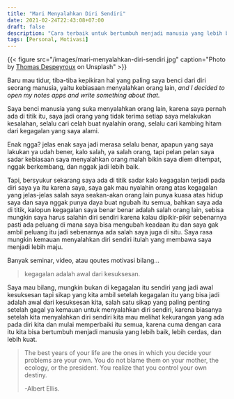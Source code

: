 ```yaml
---
title: "Mari Menyalahkan Diri Sendiri"
date: 2021-02-24T22:43:08+07:00
draft: false
description: "Cara terbaik untuk bertumbuh menjadi manusia yang lebih baik adalah dengan menyalahkan diri sendiri."
tags: [Personal, Motivasi]
---
```


{{< figure src="/images/mari-menyalahkan-diri-sendiri.jpg" caption="Photo by [Thomas Despeyroux](https://unsplash.com/@thomasdes) on Unsplash" >}}

Baru mau tidur, tiba-tiba kepikiran hal yang paling saya benci dari diri seorang manusia, yaitu kebiasaan menyalahkan orang lain, _and I decided to open my notes apps and write something about that._

Saya benci manusia yang suka menyalahkan orang lain, karena saya pernah ada di titik itu, saya jadi orang yang tidak terima setiap saya melakukan kesalahan, selalu cari celah buat nyalahin orang, selalu cari kambing hitam dari kegagalan yang saya alami.

Enak ngga? jelas enak saya jadi merasa selalu benar, apapun yang saya lakukan ya udah bener, kalo salah, ya salah orang, tapi pelan pelan saya sadar kebiasaan saya menyalahkan orang malah bikin saya diem ditempat, nggak berkembang, dan nggak jadi lebih baik.

Tapi, bersyukur sekarang saya ada di titik sadar kalo kegagalan terjadi pada diri saya ya itu karena saya, saya gak mau nyalahin orang atas kegagalan yang jelas-jelas salah saya seakan-akan orang lain punya kuasa atas hidup saya dan saya nggak punya daya buat ngubah itu semua, bahkan saya ada di titik, kalopun kegagalan saya benar benar adalah salah orang lain, sebisa mungkin saya harus salahin diri sendiri karena kalau dipikir-pikir sebenarnya pasti ada peluang di mana saya bisa mengubah keadaan itu dan saya gak ambil peluang itu jadi sebenarnya ada salah saya juga di situ. Saya rasa mungkin kemauan menyalahkan diri sendiri itulah yang membawa saya menjadi lebih maju.

Banyak seminar, video, atau qoutes motivasi bilang…

> kegagalan adalah awal dari kesuksesan.

Saya mau bilang, mungkin bukan di kegagalan itu sendiri yang jadi awal kesuksesan tapi sikap yang kita ambil setelah kegagalan itu yang bisa jadi adalah awal dari kesuksesan kita, salah satu sikap yang paling penting setelah gagal ya kemauan untuk menyalahkan diri sendiri, karena biasanya setelah kita menyalahkan diri sendiri kita mau melihat kekurangan yang ada pada diri kita dan mulai memperbaiki itu semua, karena cuma dengan cara itu kita bisa bertumbuh menjadi manusia yang lebih baik, lebih cerdas, dan lebih kuat.

> The best years of your life are the ones in which you decide your problems are your own. You do not blame them on your mother, the ecology, or the president. You realize that you control your own destiny.
>
> -Albert Ellis.
